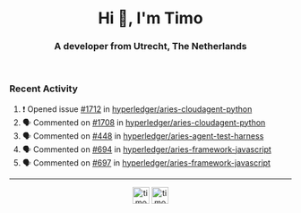 <h1 align="center">Hi 👋, I'm Timo</h1>
<h3 align="center">A developer from Utrecht, The Netherlands</h3>
<br/>
<!-- https://github.com/rahuldkjain/github-profile-readme-generator --!>

<!--  <p align="left"><img src="https://github-readme-stats.vercel.app/api?username=timoglastra&show_icons=true&count_private=true&" alt="timoglastra" /></p> --!>

<!--
Github language stats
<p align="left"><img src="https://github-readme-stats.vercel.app/api/top-langs/?username=timoglastra&layout=compact" alt="timoglastra" /><p>
-->

<!-- Codestats language stats -->
<!-- <p align="left"><img src="https://codestats-readme.vercel.app/api/top-langs/?username=timoglastra&layout=compact&language_count=12" alt="timoglastra" /><p>    --!>
  
<h3>Recent Activity</h3>

<!--START_SECTION:activity-->
1. ❗️ Opened issue [#1712](https://github.com/hyperledger/aries-cloudagent-python/issues/1712) in [hyperledger/aries-cloudagent-python](https://github.com/hyperledger/aries-cloudagent-python)
2. 🗣 Commented on [#1708](https://github.com/hyperledger/aries-cloudagent-python/issues/1708) in [hyperledger/aries-cloudagent-python](https://github.com/hyperledger/aries-cloudagent-python)
3. 🗣 Commented on [#448](https://github.com/hyperledger/aries-agent-test-harness/issues/448) in [hyperledger/aries-agent-test-harness](https://github.com/hyperledger/aries-agent-test-harness)
4. 🗣 Commented on [#694](https://github.com/hyperledger/aries-framework-javascript/issues/694) in [hyperledger/aries-framework-javascript](https://github.com/hyperledger/aries-framework-javascript)
5. 🗣 Commented on [#697](https://github.com/hyperledger/aries-framework-javascript/issues/697) in [hyperledger/aries-framework-javascript](https://github.com/hyperledger/aries-framework-javascript)
<!--END_SECTION:activity-->

---

<p align="center">
<a href="https://twitter.com/timoglastra" target="blank"><img align="center" src="https://cdn.jsdelivr.net/npm/simple-icons@3.0.1/icons/twitter.svg" alt="timoglastra" height="30" width="30" /></a>
<a href="https://linkedin.com/in/timoglastra" target="blank"><img align="center" src="https://cdn.jsdelivr.net/npm/simple-icons@3.0.1/icons/linkedin.svg" alt="timoglastra" height="30" width="30" /></a>
</p>



